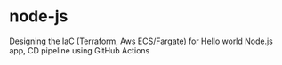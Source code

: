 # node-js
Designing the IaC (Terraform, Aws ECS/Fargate) for Hello world Node.js app, CD pipeline using GitHub Actions 
